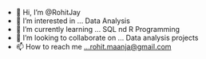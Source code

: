 - 👋 Hi, I’m @RohitJay
- 👀 I’m interested in ... Data Analysis
- 🌱 I’m currently learning ... SQL nd R Programming
- 💞️ I’m looking to collaborate on ... Data analysis projects
- 📫 How to reach me ...rohit.maanja@gmail.com

<!---
RohitJay/RohitJay is a ✨ special ✨ repository because its `README.md` (this file) appears on your GitHub profile.
You can click the Preview link to take a look at your changes.
--->
